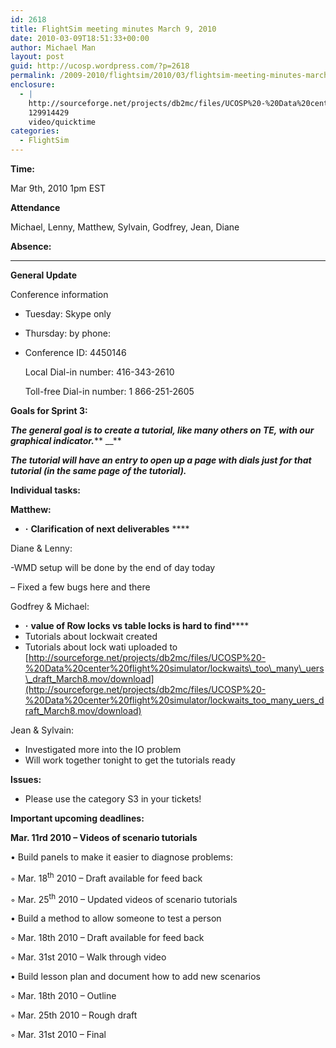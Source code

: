 ```yaml
---
id: 2618
title: FlightSim meeting minutes March 9, 2010
date: 2010-03-09T18:51:33+00:00
author: Michael Man
layout: post
guid: http://ucosp.wordpress.com/?p=2618
permalink: /2009-2010/flightsim/2010/03/flightsim-meeting-minutes-march-9-2010/
enclosure:
  - |
    http://sourceforge.net/projects/db2mc/files/UCOSP%20-%20Data%20center%20flight%20simulator/lockwaits_too_many_uers_draft_March8.mov/download
    129914429
    video/quicktime
categories:
  - FlightSim
---
```

**Time:**

Mar 9th, 2010 1pm EST

**Attendance**

Michael, Lenny, Matthew, Sylvain, Godfrey, Jean, Diane

**Absence:** 

 ****

**General Update**

Conference information

  * Tuesday: Skype only
  * Thursday: by phone:
  * Conference ID: 4450146
  
    Local Dial-in number: 416-343-2610
  
    Toll-free Dial-in number: 1 866-251-2605

**Goals for Sprint 3:**

**_The general goal is to create a tutorial, like many others on TE, with our graphical indicator._**** __**

**_The tutorial will have an entry to open up a page with dials just for that tutorial (in the same page of the tutorial)._**

**Individual tasks:**

**Matthew:**

  * **·** **Clarification of next deliverables** ****

Diane & Lenny:

-WMD setup will be done by the end of day today

&#8211; Fixed a few bugs here and there
  
Godfrey & Michael:

  * **·** **value of Row locks vs table locks is hard to find******
  * Tutorials about lockwait created
  * Tutorials about lock wati uploaded to [http://sourceforge.net/projects/db2mc/files/UCOSP%20-%20Data%20center%20flight%20simulator/lockwaits\_too\_many\_uers\_draft_March8.mov/download](http://sourceforge.net/projects/db2mc/files/UCOSP%20-%20Data%20center%20flight%20simulator/lockwaits_too_many_uers_draft_March8.mov/download)

Jean & Sylvain:

  * Investigated more into the IO problem
  * Will work together tonight to get the tutorials ready

**Issues:**

  * Please use the category S3 in your tickets!

**Important upcoming deadlines:**

**Mar. 11rd 2010 &#8211; Videos of scenario tutorials**

• Build panels to make it easier to diagnose problems:
  
◦ Mar. 18<sup>th</sup> 2010 &#8211; Draft available for feed back
  
◦ Mar. 25<sup>th</sup> 2010 &#8211; Updated videos of scenario tutorials
  
• Build a method to allow someone to test a person
  
◦ Mar. 18th 2010 &#8211; Draft available for feed back
  
◦ Mar. 31st 2010 &#8211; Walk through video
  
• Build lesson plan and document how to add new scenarios
  
◦ Mar. 18th 2010 &#8211; Outline
  
◦ Mar. 25th 2010 &#8211; Rough draft
  
◦ Mar. 31st 2010 – Final
